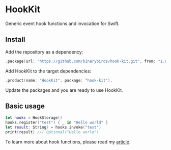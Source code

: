 # HookKit

Generic event hook functions and invocation for Swift.


## Install

Add the repository as a dependency:

```swift
.package(url: "https://github.com/binarybirds/hook-kit.git", from: "1.0.0"),
```

Add HookKit to the target dependencies:

```swift
.product(name: "HookKit", package: "hook-kit"),
```

Update the packages and you are ready to use HookKit.


## Basic usage

```swift
let hooks = HookStorage()
hooks.register("test") { _ in "Hello world" }
let result: String? = hooks.invoke("test")
print(result) /// Optional("Hello world")
```

To learn more about hook functions, please read my [article](https://theswiftdev.com/event-driven-generic-hooks-for-swift/).
